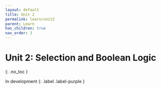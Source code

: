 ```yaml
---
layout: default
title: Unit 2
permalink: learn/unit2
parent: Learn
has_children: true
nav_order: 3
---
```


# Unit 2: Selection and Boolean Logic
{: .no_toc }

In development
{: .label .label-purple }
